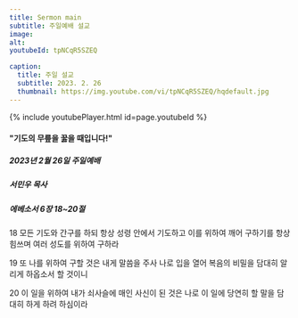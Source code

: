 ```yaml
---
title: Sermon main
subtitle: 주일예배 설교
image: 
alt: 
youtubeId: tpNCqR5SZEQ

caption:
  title: 주일 설교
  subtitle: 2023. 2. 26
  thumbnail: https://img.youtube.com/vi/tpNCqR5SZEQ/hqdefault.jpg
---
```

{% include youtubePlayer.html id=page.youtubeId %}

#### "기도의 무릎을 꿇을 때입니다!"

##### 2023년 2월 26일 주일예배

##### 서민우 목사

##### 에베소서 6장 18~20절

18 모든 기도와 간구를 하되 항상 성령 안에서 기도하고 이를 위하여 깨어 구하기를 항상 힘쓰며 여러 성도를 위하여 구하라

19 또 나를 위하여 구할 것은 내게 말씀을 주사 나로 입을 열어 복음의 비밀을 담대히 알리게 하옵소서 할 것이니

20 이 일을 위하여 내가 쇠사슬에 매인 사신이 된 것은 나로 이 일에 당연히 할 말을 담대히 하게 하려 하심이라


